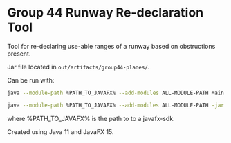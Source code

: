 # Group 44 Runway Re-declaration Tool
 
 Tool for re-declaring use-able ranges of a runway based on obstructions present.
 
 Jar file located in `out/artifacts/group44-planes/`. 
 
 Can be run with:
 
 ```bash
 java --module-path %PATH_TO_JAVAFX% --add-modules ALL-MODULE-PATH Main.java

java --module-path %PATH_TO_JAVAFX% --add-modules ALL-MODULE-PATH -jar out/artifacts/group44_planes_jar/group44-planes.jar
```

where %PATH_TO_JAVAFX% is the path to to a javafx-sdk.

Created using Java 11 and JavaFX 15.

